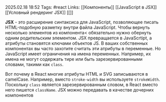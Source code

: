 2025.02.18 18:52
Tags: #react 
Links: [[Компоненты]] [[JavaScript в JSX]] [[Условный рендеринг JSX]] [[]]


**JSX** - это расширение синтаксиса для JavaScript, позволяющее писать HTML-подобную разметку внутри файла JavaScript. Чтобы вернуть несколько элементов из компонента< обязательно нужно обернуть одним родительским элементом.
JSX превращается в JavaScrtipt, а атрибуты становятся ключами объектов JS. В ваших собственных компонентах вы часто захотите считать эти атрибуты в переменные. Но JavaScript имеет ограничения на имена переменных. Например, их имена не могут содержать тире или быть зарезервированными словами, такими как `class`.

Вот почему в React многие атрибуты HTML и SVG записываются в camelCase. Например, вместо `stroke-width` вы используете `strokeWidth`. Поскольку `class` является зарезервированным словом, в React вместо него пишется `className`.
JSX можно передавать в качестве дочерних компонентов


